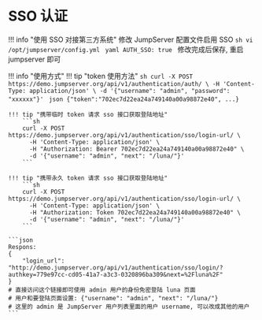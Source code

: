 # SSO 认证

!!! info "使用 SSO 对接第三方系统"
    修改 JumpServer 配置文件启用 SSO
    ```sh
    vi /opt/jumpserver/config.yml
    ```
    ```yaml
    AUTH_SSO: true
    ```
    修改完成后保存, 重启 jumpserver 即可

!!! info "使用方式"
    !!! tip "token 使用方法"
        ```sh
        curl -X POST https://demo.jumpserver.org/api/v1/authentication/auth/ \
         -H 'Content-Type: application/json' \
         -d '{"username": "admin", "password": "xxxxxx"}'
        ```
        ```json
        {"token":"702ec7d22ea24a749140a00a98872e40", ...}
        ```

    !!! tip "携带临时 token 请求 sso 接口获取登陆地址"
        ```sh
        curl -X POST https://demo.jumpserver.org/api/v1/authentication/sso/login-url/ \
          -H 'Content-Type: application/json' \
          -H "Authorization: Bearer 702ec7d22ea24a749140a00a98872e40" \
          -d '{"username": "admin", "next": "/luna/"}'
        ```

    !!! tip "携带永久 token 请求 sso 接口获取登陆地址"
        ```sh
        curl -X POST https://demo.jumpserver.org/api/v1/authentication/sso/login-url/ \
          -H 'Content-Type: application/json' \
          -H "Authorization: Token 702ec7d22ea24a749140a00a98872e40" \
          -d '{"username": "admin", "next": "/luna/"}'
        ```

    ```json
    Respons:
    {
        "login_url": "http://demo.jumpserver.org/api/v1/authentication/sso/login/?authkey=779e97cc-cd05-41a7-a3c3-0320896ba309&next=%2Fluna%2F"
    }
    # 直接访问这个链接即可使用 admin 用户的身份免密登陆 luna 页面  
    # 用户和要登陆页面设置: {"username": "admin", "next": "/luna/"}  
    # 这里的 admin 是 JumpServer 用户列表里面的用户 username, 可以改成其他的用户
    ```
